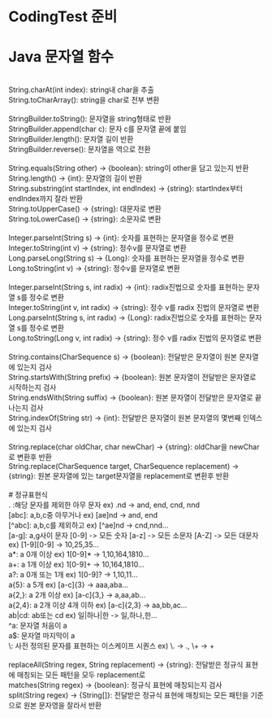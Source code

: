 ﻿# CodingTest 준비

# Java 문자열 함수

<br />
String.charAt(int index): string내 char을 추출 <br />
String.toCharArray(): string을 char로 전부 변환<br />
<br />
StringBuilder.toString(): 문자열을 string형태로 반환<br />
StringBuilder.append(char c): 문자 c를 문자열 끝에 붙임<br />
StringBuilder.length(): 문자열 길이 반환<br />
StringBuilder.reverse(): 문자열을 역으로 전환<br />
<br />
String.equals(String other) -> {boolean}: string이 other을 담고 있는지 반환<br />
String.length() -> {int}: 문자열의 길이 반환<br />
String.substring(int startIndex, int endIndex) -> {string}: startIndex부터 endIndex까지 잘라 반환<br />
String.toUpperCase() -> {string}: 대문자로 변환<br />
String.toLowerCase() -> {string}: 소문자로 변환<br />
<br />
Integer.parseInt(String s) -> {int}: 숫자를 표현하는 문자열을 정수로 변환<br />
Integer.toString(int v) -> {string}: 정수v를 문자열로 변환<br />
Long.parseLong(String s) -> {Long}: 숫자를 표현하는 문자열을 정수로 변환<br />
Long.toString(int v) -> {string}: 정수v를 문자열로 변환<br />
<br />
Integer.parseInt(String s, int radix) -> {int}: radix진법으로 숫자를 표현하는 문자열 s를 정수로 변환<br />
Integer.toString(int v, int radix) -> {string}: 정수 v를 radix 진법의 문자열로 변환<br />
Long.parseInt(String s, int radix) -> {Long}: radix진법으로 숫자를 표현하는 문자열 s를 정수로 변환<br />
Long.toString(Long v, int radix) -> {string}: 정수 v를 radix 진법의 문자열로 변환<br />
<br />
String.contains(CharSequence s) -> {boolean}: 전달받은 문자열이 원본 문자열에 있는지 검사<br />
String.startsWith(String prefix) -> {boolean}: 원본 문자열이 전달받은 문자열로 시작하는지 검사<br />
String.endsWith(String suffix) -> {boolean}: 원본 문자열이 전달받은 문자열로 끝나는지 검사<br />
String.indexOf(String str) -> {int}: 전달받은 문자열이 원본 문자열의 몇번째 인덱스에 있는지 검사<br />
<br />
String.replace(char oldChar, char newChar) -> {string}: oldChar을 newChar로 변환후 반환<br />
String.replace(CharSequence target, CharSequence replacement) -> {string}: 원본 문자열에 있는 target문자열을 replacement로 변환후 반환<br />
<br />
# 정규표현식
<br />
. :해당 문자를 제외한 아무 문자 ex) .nd -> and, end, cnd, nnd<br />
[abc]: a,b,c중 아무거나 ex) [ae]nd -> and, end<br />
[^abc]: a,b,c를 제외하고 ex) [^ae]nd -> cnd,nnd...<br />
[a-g]: a,g사이 문자 [0-9] -> 모든 숫자 [a-z] -> 모든 소문자 [A-Z] -> 모든 대문자 ex) [1-9][0-9] -> 10,25,35...<br />
a*: a 0개 이상 ex) 1[0-9]* -> 1,10,164,1810...<br />
a+: a 1개 이상 ex) 1[0-9]+ -> 10,164,1810...<br />
a?: a 0개 또는 1개 ex) 1[0-9]? -> 1,10,11...<br />
a{5}: a 5개 ex) [a-c]{3} -> aaa,aba...<br />
a{2,}: a 2개 이상 ex) [a-c]{3,} -> a,aa,ab...<br />
a{2,4}: a 2개 이상 4개 이하 ex) [a-c]{2,3} -> aa,bb,ac...<br />
ab|cd: ab또는 cd ex) 일|하나|한 -> 일,하나,한...<br />
^a: 문자열 처음이 a <br />
a$: 문자열 마지막이 a <br />
\: 사전 정의된 문자를 표현하는 이스케이프 시퀀스 ex) \. -> ., \+ -> +<br />
<br />
replaceAll(String regex, String replacement) -> {string}: 전달받은 정규식 표현에 매칭되는 모든 패턴을 모두 replacement로<br />
matches(String regex) -> {boolean}: 정규식 표현에 매칭되는지 검사<br />
split(String regex) -> {String[]}: 전달받은 정규식 표현에 매칭되는 모든 패턴을 기준으로 원본 문자영을 잘라서 반환<br />
